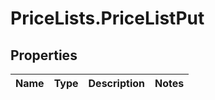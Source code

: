# PriceLists.PriceListPut

## Properties
Name | Type | Description | Notes
------------ | ------------- | ------------- | -------------
